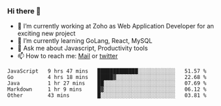 ### Hi there 👋

- 🔭 I’m currently working at Zoho as Web Application Developer for an exciting new project
- 🌱 I’m currently learning GoLang, React, MySQL
- 💬 Ask me about Javascript, Productivity tools 
- 📫 How to reach me: [Mail](mailto:kvaishak007@gmail.com) or [twitter](https://twitter.com/_kvaishak)

<!--START_SECTION:waka-->
```text
JavaScript   9 hrs 47 mins   █████████████░░░░░░░░░░░░   51.57 % 
Go           4 hrs 18 mins   █████▓░░░░░░░░░░░░░░░░░░░   22.68 % 
Java         1 hr 27 mins    ██░░░░░░░░░░░░░░░░░░░░░░░   07.69 % 
Markdown     1 hr 9 mins     █▓░░░░░░░░░░░░░░░░░░░░░░░   06.12 % 
Other        43 mins         █░░░░░░░░░░░░░░░░░░░░░░░░   03.81 % 
```
<!--END_SECTION:waka-->
